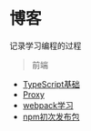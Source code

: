 # 博客

记录学习编程的过程
> 前端
* [TypeScript基础](/typescript-basis)
* [Proxy](/proxy)
* [webpack学习](/webpack/珠峰架构webpack视频学习记录)
* [npm初次发布包](/npm)